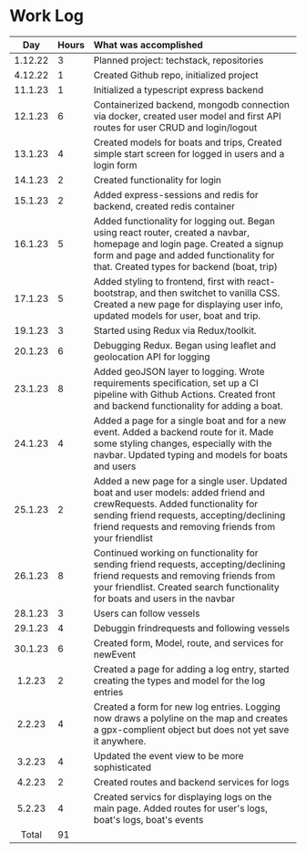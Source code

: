 # Work Log

| Day | Hours | What was accomplished |
| :----:|:-----| :-----|
| 1.12.22 | 3 | Planned project: techstack, repositories |
| 4.12.22 | 1 | Created Github repo, initialized project |
| 11.1.23 | 1 | Initialized a typescript express backend |
| 12.1.23 | 6 | Containerized backend, mongodb connection via docker, created user model and first API routes for user CRUD and login/logout |
| 13.1.23 | 4 | Created models for boats and trips, Created simple start screen for logged in users and a login form |
| 14.1.23 | 2  | Created functionality for login |
| 15.1.23 | 2 | Added express-sessions and redis for backend, created redis container |
| 16.1.23 | 5 | Added functionality for logging out. Began using react router, created a navbar, homepage and login page. Created a signup form and page and added functionality for that. Created types for backend (boat, trip) |
| 17.1.23 | 5 | Added styling to frontend, first with react-bootstrap, and then switchet to vanilla CSS. Created a new page for displaying user info, updated models for user, boat and trip. |
| 19.1.23 | 3 | Started using Redux via Redux/toolkit. |
| 20.1.23 | 6 | Debugging Redux. Began using leaflet and geolocation API for logging |
| 23.1.23 | 8 | Added geoJSON layer to logging. Wrote requirements specification, set up a CI pipeline with Github Actions. Created front and backend functionality for adding a boat. |
| 24.1.23 | 4 | Added a page for a single boat and for a new event. Added a backend route for it. Made some styling changes, especially with the navbar. Updated typing and models for boats and users |
| 25.1.23 | 2 | Added a new page for a single user. Updated boat and user models: added friend and crewRequests. Added functionality for sending friend requests, accepting/declining friend requests and removing friends from your friendlist |
| 26.1.23 | 8 | Continued working on functionality for sending friend requests, accepting/declining friend requests and removing friends from your friendlist. Created search functionality for boats and users in the navbar |
| 28.1.23 | 3 | Users can follow vessels | 
| 29.1.23 | 4  | Debuggin frindrequests and following vessels |
| 30.1.23 | 6 | Created form, Model, route, and services for newEvent |
| 1.2.23 | 2 | Created a page for adding a log entry, started creating the types and model for the log entries |
| 2.2.23 | 4 | Created a form for new log entries. Logging now draws a polyline on the map and creates a gpx-complient object but does not yet save it anywhere. |
| 3.2.23 | 4 | Updated the event view to be more sophisticated |
| 4.2.23 | 2 | Created routes and backend services for logs|
| 5.2.23 | 4 | Created servics for displaying logs on the main page. Added routes for user's logs, boat's logs, boat's events ||
| Total | 91 ||
